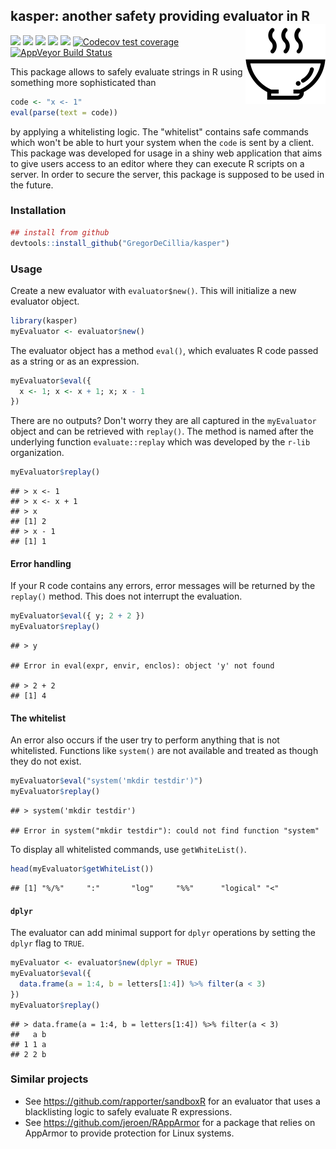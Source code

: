 
<!-- icon: https://iconscout.com/icon/hot-soup-3 -->
kasper: another safety providing evaluator in R <img src="man/figures/logo.png" align="right" alt="" />
-------------------------------------------------------------------------------------------------------

[![](https://img.shields.io/badge/lifecycle-experimental-orange.svg)](https://www.tidyverse.org/lifecycle/#experimental) [![](https://img.shields.io/badge/language-R-blue.svg)](https://cran.r-project.org/) [![](https://img.shields.io/badge/devel%20version-0.2.0-red.svg)](https://github.com/GregorDeCillia/kasper) [![](https://img.shields.io/github/languages/code-size/GregorDeCillia/kasper.svg)](https://github.com/GregorDeCillia/kasper) [![](https://travis-ci.org/GregorDeCillia/kasper.svg?branch=master)](https://travis-ci.org/GregorDeCillia/kasper) [![Codecov test coverage](https://codecov.io/gh/GregorDeCillia/kaspeR/branch/master/graph/badge.svg)](https://codecov.io/gh/GregorDeCillia/kaspeR?branch=master) [![AppVeyor Build Status](https://ci.appveyor.com/api/projects/status/github/GregorDeCillia/kasper?branch=master&svg=true)](https://ci.appveyor.com/project/GregorDeCillia/kasper)

This package allows to safely evaluate strings in R using something more sophisticated than

``` r
code <- "x <- 1"
eval(parse(text = code))
```

by applying a whitelisting logic. The "whitelist" contains safe commands which won't be able to hurt your system when the `code` is sent by a client. This package was developed for usage in a shiny web application that aims to give users access to an editor where they can execute R scripts on a server. In order to secure the server, this package is supposed to be used in the future.

### Installation

``` r
## install from github
devtools::install_github("GregorDeCillia/kasper")
```

### Usage

Create a new evaluator with `evaluator$new()`. This will initialize a new evaluator object.

``` r
library(kasper)
myEvaluator <- evaluator$new()
```

The evaluator object has a method `eval()`, which evaluates R code passed as a string or as an expression.

``` r
myEvaluator$eval({
  x <- 1; x <- x + 1; x; x - 1
})
```

There are no outputs? Don't worry they are all captured in the `myEvaluator` object and can be retrieved with `replay()`. The method is named after the underlying function `evaluate::replay` which was developed by the `r-lib` organization.

``` r
myEvaluator$replay()
```

    ## > x <- 1
    ## > x <- x + 1
    ## > x
    ## [1] 2
    ## > x - 1
    ## [1] 1

#### Error handling

If your R code contains any errors, error messages will be returned by the `replay()` method. This does not interrupt the evaluation.

``` r
myEvaluator$eval({ y; 2 + 2 })
myEvaluator$replay()
```

    ## > y

    ## Error in eval(expr, envir, enclos): object 'y' not found

    ## > 2 + 2
    ## [1] 4

#### The whitelist

An error also occurs if the user try to perform anything that is not whitelisted. Functions like `system()` are not available and treated as though they do not exist.

``` r
myEvaluator$eval("system('mkdir testdir')")
myEvaluator$replay()
```

    ## > system('mkdir testdir')

    ## Error in system("mkdir testdir"): could not find function "system"

To display all whitelisted commands, use `getWhiteList()`.

``` r
head(myEvaluator$getWhiteList())
```

    ## [1] "%/%"     ":"       "log"     "%%"      "logical" "<"

#### `dplyr`

The evaluator can add minimal support for `dplyr` operations by setting the `dplyr` flag to `TRUE`.

``` r
myEvaluator <- evaluator$new(dplyr = TRUE)
myEvaluator$eval({
  data.frame(a = 1:4, b = letters[1:4]) %>% filter(a < 3)
})
myEvaluator$replay()
```

    ## > data.frame(a = 1:4, b = letters[1:4]) %>% filter(a < 3)
    ##   a b
    ## 1 1 a
    ## 2 2 b

### Similar projects

-   See <https://github.com/rapporter/sandboxR> for an evaluator that uses a blacklisting logic to safely evaluate R expressions.
-   See <https://github.com/jeroen/RAppArmor> for a package that relies on AppArmor to provide protection for Linux systems.
